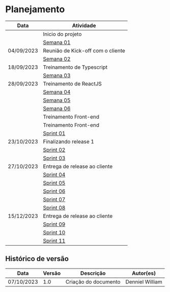 # Planejamento

| Data | Atividade |
| -- | -- |
|  | Inicio do projeto |
|  | [Semana 01](relatorios/semana1.md) |
| 04/09/2023 | Reunião de Kick-off com o cliente |
|  | [Semana 02](relatorios/semana2.md) |
| 18/09/2023 | Treinamento de Typescript |
|  | [Semana 03](relatorios/semana3.md) |
| 28/09/2023 | Treinamento de ReactJS |
|  | [Semana 04](relatorios/semana4.md) |
|  | [Semana 05](relatorios/semana5.md) |
|  | [Semana 06](relatorios/semana6.md) |
|  | Treinamento Front-end |
|  | Treinamento Front-end |
|  | [Sprint 01](relatorios/sprint1.md) |
| 23/10/2023 | Finalizando release 1 |
|  | [Sprint 02](relatorios/sprint2.md) |
|  | [Sprint 03](relatorios/sprint3.md) |
| 27/10/2023 | Entrega de release ao cliente |
|  | [Sprint 04](relatorios/sprint4.md) |
|  | [Sprint 05](relatorios/sprint5.md) |
|  | [Sprint 06](relatorios/sprint6.md) |
|  | [Sprint 07](relatorios/sprint7.md) |
|  | [Sprint 08]() |
| 15/12/2023 | Entrega de release ao cliente |
|  | [Sprint 09]() |
|  | [Sprint 10]() |
|  | [Sprint 11]() |


## Histórico de versão

| Data | Versão | Descrição | Autor(es) |
| ---- | ------ | --------- | --------- |
| 07/10/2023 | 1.0 | Criação do documento | Denniel William |